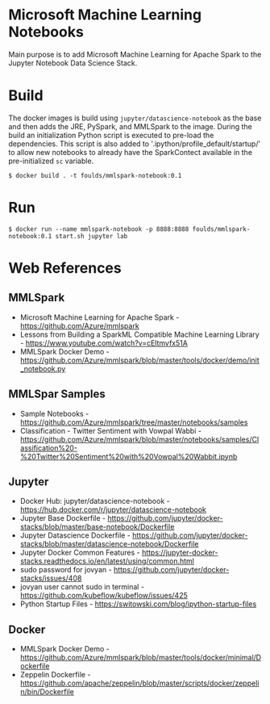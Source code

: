 # Microsoft Machine Learning Notebooks
Main purpose is to add Microsoft Machine Learning for Apache Spark to the Jupyter Notebook Data Science Stack.

# Build
The docker images is build using `jupyter/datascience-notebook` as the base and then adds the JRE, PySpark, and MMLSpark to the image. During the build an initialization Python script is executed to pre-load the dependencies. This script is also added to '.ipython/profile_default/startup/' to allow new notebooks to already have the SparkContect available in the pre-initialized `sc` variable.

```shell
$ docker build . -t foulds/mmlspark-notebook:0.1
```

# Run
```shell
$ docker run --name mmlspark-notebook -p 8888:8888 foulds/mmlspark-notebook:0.1 start.sh jupyter lab
```

# Web References

## MMLSpark
- Microsoft Machine Learning for Apache Spark - https://github.com/Azure/mmlspark
- Lessons from Building a SparkML Compatible Machine Learning Library - https://www.youtube.com/watch?v=cEltmvfx51A
- MMLSpark Docker Demo - https://github.com/Azure/mmlspark/blob/master/tools/docker/demo/init_notebook.py

## MMLSpar Samples
- Sample Notebooks - https://github.com/Azure/mmlspark/tree/master/notebooks/samples
- Classification - Twitter Sentiment with Vowpal Wabbi - https://github.com/Azure/mmlspark/blob/master/notebooks/samples/Classification%20-%20Twitter%20Sentiment%20with%20Vowpal%20Wabbit.ipynb

## Jupyter
- Docker Hub: jupyter/datascience-notebook - https://hub.docker.com/r/jupyter/datascience-notebook
- Jupyter Base Dockerfile - https://github.com/jupyter/docker-stacks/blob/master/base-notebook/Dockerfile
- Jupyter Datascience Dockerfile - https://github.com/jupyter/docker-stacks/blob/master/datascience-notebook/Dockerfile
- Jupyter Docker Common Features - https://jupyter-docker-stacks.readthedocs.io/en/latest/using/common.html
- sudo password for jovyan - https://github.com/jupyter/docker-stacks/issues/408
- jovyan user cannot sudo in terminal - https://github.com/kubeflow/kubeflow/issues/425
- Python Startup Files - https://switowski.com/blog/ipython-startup-files

## Docker
- MMLSpark Docker Demo - https://github.com/Azure/mmlspark/blob/master/tools/docker/minimal/Dockerfile
- Zeppelin Dockerfile - https://github.com/apache/zeppelin/blob/master/scripts/docker/zeppelin/bin/Dockerfile
